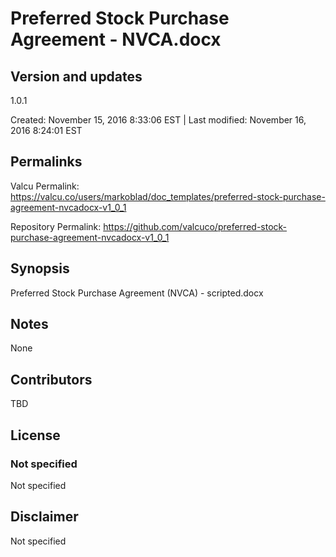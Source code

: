 

# Preferred Stock Purchase Agreement - NVCA.docx

## Version and updates

1.0.1

Created: November 15, 2016  8:33:06 EST | Last modified: November 16, 2016  8:24:01 EST

## Permalinks

Valcu Permalink: https://valcu.co/users/markoblad/doc_templates/preferred-stock-purchase-agreement-nvcadocx-v1_0_1

Repository Permalink: https://github.com/valcuco/preferred-stock-purchase-agreement-nvcadocx-v1_0_1

## Synopsis

Preferred Stock Purchase Agreement (NVCA) - scripted.docx

## Notes

None

## Contributors

TBD

## License

### Not specified


  Not specified


## Disclaimer


  Not specified
